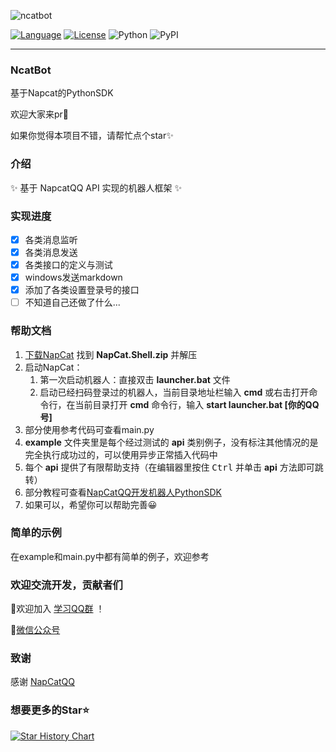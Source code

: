 
![ncatbot](https://github.com/user-attachments/assets/b22bc036-3945-40ba-a093-3ea62855e397)

[![Language](https://img.shields.io/badge/language-python-green.svg?style=plastic)](https://www.python.org/)
[![License](https://img.shields.io/badge/license-MIT-orange.svg?style=plastic)](https://github.com/liyihao1110/NcatBot/blob/master/LICENSE)
![Python](https://img.shields.io/badge/python-3.8+-blue)
![PyPI](https://img.shields.io/pypi/v/NcatBot)

---
### NcatBot

基于Napcat的PythonSDK

欢迎大家来pr👋

如果你觉得本项目不错，请帮忙点个star✨

### 介绍
✨ 基于 NapcatQQ API 实现的机器人框架 ✨

### 实现进度
- [x] 各类消息监听
- [x] 各类消息发送
- [x] 各类接口的定义与测试
- [x] windows发送markdown
- [x] 添加了各类设置登录号的接口
- [ ] 不知道自己还做了什么...

### 帮助文档
1. [下载NapCat](https://github.com/NapNeko/NapCatQQ/releases) 找到 **NapCat.Shell.zip** 并解压
2. 启动NapCat：
   1. 第一次启动机器人：直接双击 **launcher.bat** 文件
   2. 启动已经扫码登录过的机器人，当前目录地址栏输入 **cmd** 或右击打开命令行，在当前目录打开 **cmd** 命令行，输入 **start launcher.bat \[你的QQ号\]**
3. 部分使用参考代码可查看main.py
4. **example** 文件夹里是每个经过测试的 **api** 类别例子，没有标注其他情况的是完全执行成功过的，可以使用异步正常插入代码中
5. 每个 **api** 提供了有限帮助支持（在编辑器里按住 <kbd>Ctrl</kbd> 并单击 **api** 方法即可跳转）
6. 部分教程可查看[NapCatQQ开发机器人PythonSDK](https://blog.csdn.net/qq_71745595/article/details/143988362)
7. 如果可以，希望你可以帮助完善😀

### 简单的示例
在example和main.py中都有简单的例子，欢迎参考

### 欢迎交流开发，贡献者们

👋欢迎加入 [学习QQ群](https://qm.qq.com/q/dRTyqlFCRG) ！

🔗[微信公众号](https://mp.weixin.qq.com/s/8i-AoSQFf0nXJRRJLrPxLQ)

### 致谢

感谢 [NapCatQQ](https://github.com/NapNeko/NapCatQQ)

### 想要更多的Star⭐


[![Star History Chart](https://api.star-history.com/svg?repos=NcatBot/NcatBot&type=Date)](https://star-history.com/#NcatBot/NcatBot&Date)

